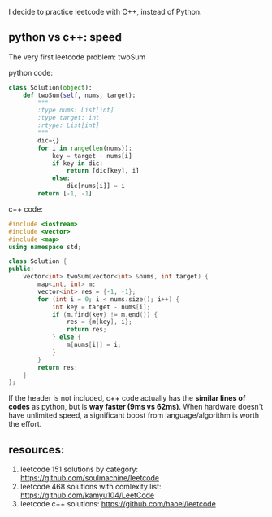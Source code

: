 I decide to practice leetcode with C++, instead of Python. 

## python vs c++: speed

The very first leetcode problem: twoSum

python code:

```python
class Solution(object):
    def twoSum(self, nums, target):
        """
        :type nums: List[int]
        :type target: int
        :rtype: List[int]
        """
        dic={}
        for i in range(len(nums)):
            key = target - nums[i]
            if key in dic:
                return [dic[key], i]
            else:
                dic[nums[i]] = i
        return [-1, -1]
```

c++ code:

```c++
#include <iostream>
#include <vector>
#include <map>
using namespace std;

class Solution {
public:
    vector<int> twoSum(vector<int> &nums, int target) {
        map<int, int> m;
        vector<int> res = {-1, -1};
        for (int i = 0; i < nums.size(); i++) {
            int key = target - nums[i];
            if (m.find(key) != m.end()) {
                res = {m[key], i};
                return res;
            } else {
                m[nums[i]] = i;
            }
        }
        return res;
    }
};
```

If the header is not included, c++ code actually has the **similar lines of codes** as python, but is **way faster (9ms vs 62ms)**. When hardware doesn't have unlimited speed, a significant boost from language/algorithm is worth the effort. 

## resources:

1. leetcode 151 solutions by category: https://github.com/soulmachine/leetcode
2. leetcode 468 solutions with comlexity list: https://github.com/kamyu104/LeetCode
3. leetcode c++ solutions: https://github.com/haoel/leetcode
